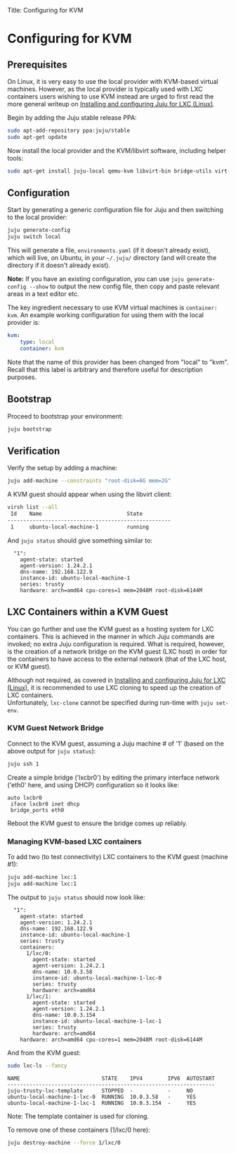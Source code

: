 Title: Configuring for KVM

# Configuring for KVM

## Prerequisites

On Linux, it is very easy to use the local provider with KVM-based virtual
machines. However, as the local provider is typically used with LXC containers
users wishing to use KVM instead are urged to first read the more general
writeup on [Installing and configuring Juju for LXC (Linux)](./config-LXC.html).

Begin by adding the Juju stable release PPA:

```bash
sudo apt-add-repository ppa:juju/stable
sudo apt-get update
```

Now install the local provider and the KVM/libvirt software, including helper
tools:

```bash
sudo apt-get install juju-local qemu-kvm libvirt-bin bridge-utils virt-manager qemu-system uvtool-libvirt uvtool
```


## Configuration

Start by generating a generic configuration file for Juju and then switching to
the local provider:

```bash
juju generate-config
juju switch local
```

This will generate a file, `environments.yaml` (if it doesn't already exist),
which will live, on Ubuntu, in your `~/.juju/` directory (and will create the
directory if it doesn't already exist).

**Note:** If you have an existing configuration, you can use
`juju generate-config --show` to output the new config file, then copy and
paste relevant areas in a text editor etc.

The key ingredient necessary to use KVM virtual machines is `container: kvm`.
An example working configuration for using them with the local provider is:

```yaml
kvm:
    type: local
    container: kvm
```

Note that the name of this provider has been changed from "local" to "kvm".
Recall that this label is arbitrary and therefore useful for description
purposes.


## Bootstrap

Proceed to bootstrap your environment:

```bash
juju bootstrap
```

## Verification

Verify the setup by adding a machine:

```bash
juju add-machine --constraints "root-disk=6G mem=2G"
```

A KVM guest should appear when using the libvirt client:

```bash
virsh list --all
 Id    Name                           State
----------------------------------------------------
 1     ubuntu-local-machine-1         running
```

And `juju status` should give something similar to:

```no-highlight
  "1":
    agent-state: started
    agent-version: 1.24.2.1
    dns-name: 192.168.122.9
    instance-id: ubuntu-local-machine-1
    series: trusty
    hardware: arch=amd64 cpu-cores=1 mem=2048M root-disk=6144M
```


## LXC Containers within a KVM Guest

You can go further and use the KVM guest as a hosting system for LXC
containers. This is achieved in the manner in which Juju commands are invoked;
no extra Juju configuration is required. What is required, however, is the
creation of a network bridge on the KVM guest (LXC host) in order for the
containers to have access to the external network (that of the LXC host, or
KVM guest).

Although not required, as covered in
[Installing and configuring Juju for LXC (Linux)](./config-LXC.html), it is
recommended to use LXC cloning to speed up the creation of LXC containers.  
Unfortunately, `lxc-clone` cannot be specified during run-time with `juju
set-env`.

### KVM Guest Network Bridge

Connect to the KVM guest, assuming a Juju machine # of '1' (based on the above
output for `juju status`):

```bash
juju ssh 1
```

Create a simple bridge ('lxcbr0') by editing the primary interface network
('eth0' here, and using DHCP) configuration so it looks like:

```no-highlight
auto lxcbr0
 iface lxcbr0 inet dhcp
 bridge_ports eth0
```

Reboot the KVM guest to ensure the bridge comes up reliably.

### Managing KVM-based LXC containers

To add two (to test connectivity) LXC containers to the KVM guest (machine #1):

```bash
juju add-machine lxc:1
juju add-machine lxc:1
```

The output to `juju status` should now look like:

```no-highlight
  "1":
    agent-state: started
    agent-version: 1.24.2.1
    dns-name: 192.168.122.9
    instance-id: ubuntu-local-machine-1
    series: trusty
    containers:
      1/lxc/0:
        agent-state: started
        agent-version: 1.24.2.1
        dns-name: 10.0.3.58
        instance-id: ubuntu-local-machine-1-lxc-0
        series: trusty
        hardware: arch=amd64
      1/lxc/1:
        agent-state: started
        agent-version: 1.24.2.1
        dns-name: 10.0.3.154
        instance-id: ubuntu-local-machine-1-lxc-1
        series: trusty
        hardware: arch=amd64
    hardware: arch=amd64 cpu-cores=1 mem=2048M root-disk=6144M
```

And from the KVM guest:

```bash
sudo lxc-ls --fancy
```

```no-highlight
NAME                          STATE    IPV4        IPV6  AUTOSTART
------------------------------------------------------------------
juju-trusty-lxc-template      STOPPED  -           -     NO 
ubuntu-local-machine-1-lxc-0  RUNNING  10.0.3.58   -     YES
ubuntu-local-machine-1-lxc-1  RUNNING  10.0.3.154  -     YES
```

Note: The template container is used for cloning.

To remove one of these containers (1/lxc/0 here):

```bash
juju destroy-machine --force 1/lxc/0
```
